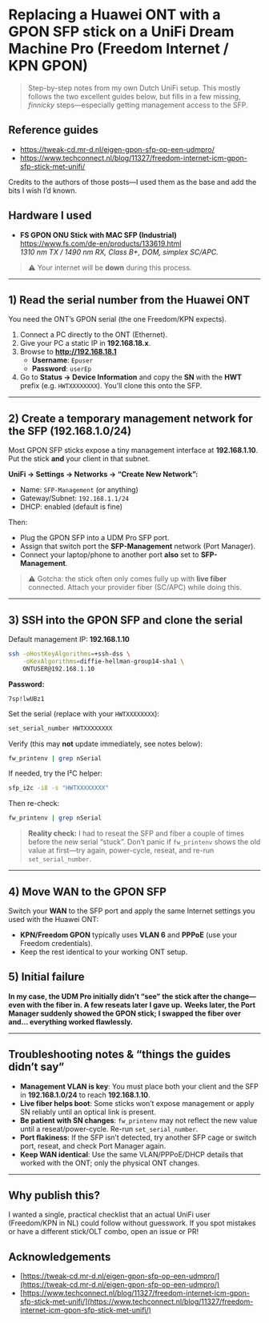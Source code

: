 # Replacing a Huawei ONT with a GPON SFP stick on a UniFi Dream Machine Pro (Freedom Internet / KPN GPON)

> Step-by-step notes from my own Dutch UniFi setup. This mostly follows the two excellent guides below, but fills in a few missing, *finnicky* steps—especially getting management access to the SFP.

## Reference guides
- https://tweak-cd.mr-d.nl/eigen-gpon-sfp-op-een-udmpro/
- https://www.techconnect.nl/blog/11327/freedom-internet-icm-gpon-sfp-stick-met-unifi/

Credits to the authors of those posts—I used them as the base and add the bits I wish I’d known.

## Hardware I used
- **FS GPON ONU Stick with MAC SFP (Industrial)**  
  https://www.fs.com/de-en/products/133619.html  
  *1310 nm TX / 1490 nm RX, Class B+, DOM, simplex SC/APC.*

> ⚠️ Your internet will be **down** during this process.

---

## 1) Read the serial number from the Huawei ONT
You need the ONT’s GPON serial (the one Freedom/KPN expects).

1. Connect a PC directly to the ONT (Ethernet).
2. Give your PC a static IP in **192.168.18.x**.
3. Browse to **http://192.168.18.1**  
   - **Username**: `Epuser`  
   - **Password**: `userEp`
4. Go to **Status → Device Information** and copy the **SN** with the **HWT** prefix (e.g. `HWTXXXXXXXX`). You’ll clone this onto the SFP.

---

## 2) Create a temporary management network for the SFP (192.168.1.0/24)
Most GPON SFP sticks expose a tiny management interface at **192.168.1.10**. Put the stick **and** your client in that subnet.

**UniFi → Settings → Networks → “Create New Network”:**
- Name: `SFP-Management` (or anything)
- Gateway/Subnet: `192.168.1.1/24`
- DHCP: enabled (default is fine)

Then:
- Plug the GPON SFP into a UDM Pro SFP port.
- Assign that switch port the **SFP-Management** network (Port Manager).
- Connect your laptop/phone to another port **also** set to **SFP-Management**.

> ⚠️ Gotcha: the stick often only comes fully up with **live fiber** connected. Attach your provider fiber (SC/APC) while doing this.

---

## 3) SSH into the GPON SFP and clone the serial
Default management IP: **192.168.1.10**

```bash
ssh -oHostKeyAlgorithms=+ssh-dss \
    -oKexAlgorithms=diffie-hellman-group14-sha1 \
    ONTUSER@192.168.1.10
````

**Password:**

```
7sp!lwUBz1
```

Set the serial (replace with your `HWTXXXXXXXX`):

```bash
set_serial_number HWTXXXXXXXX
```

Verify (this may **not** update immediately, see notes below):

```bash
fw_printenv | grep nSerial
```

If needed, try the I²C helper:

```bash
sfp_i2c -i8 -s "HWTXXXXXXXX"
```

Then re-check:

```bash
fw_printenv | grep nSerial
```

> **Reality check:** I had to reseat the SFP and fiber a couple of times before the new serial “stuck”. Don’t panic if `fw_printenv` shows the old value at first—try again, power-cycle, reseat, and re-run `set_serial_number`.

---

## 4) Move WAN to the GPON SFP

Switch your **WAN** to the SFP port and apply the same Internet settings you used with the Huawei ONT:

* **KPN/Freedom GPON** typically uses **VLAN 6** and **PPPoE** (use your Freedom credentials).
* Keep the rest identical to your working ONT setup.

## 5) Initial failure
**In my case, the UDM Pro initially didn’t “see” the stick after the change—even with the fiber in. A few reseats later I gave up.**
**Weeks later, the Port Manager suddenly showed the GPON stick; I swapped the fiber over and… everything worked flawlessly.**

---

## Troubleshooting notes & “things the guides didn’t say”

* **Management VLAN is key**: You must place both your client and the SFP in **192.168.1.0/24** to reach **192.168.1.10**.
* **Live fiber helps boot**: Some sticks won’t expose management or apply SN reliably until an optical link is present.
* **Be patient with SN changes**: `fw_printenv` may not reflect the new value until a reseat/power-cycle. Re-run `set_serial_number`.
* **Port flakiness**: If the SFP isn’t detected, try another SFP cage or switch port, reseat, and check Port Manager again.
* **Keep WAN identical**: Use the same VLAN/PPPoE/DHCP details that worked with the ONT; only the physical ONT changes.

---

## Why publish this?

I wanted a single, practical checklist that an actual UniFi user (Freedom/KPN in NL) could follow without guesswork. If you spot mistakes or have a different stick/OLT combo, open an issue or PR!

## Acknowledgements

* [https://tweak-cd.mr-d.nl/eigen-gpon-sfp-op-een-udmpro/](https://tweak-cd.mr-d.nl/eigen-gpon-sfp-op-een-udmpro/)
* [https://www.techconnect.nl/blog/11327/freedom-internet-icm-gpon-sfp-stick-met-unifi/](https://www.techconnect.nl/blog/11327/freedom-internet-icm-gpon-sfp-stick-met-unifi/)

````
